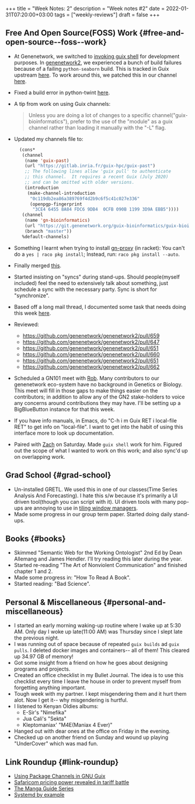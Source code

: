 +++
title = "Week Notes: 2"
description = "Week notes #2"
date = 2022-01-31T07:20:00+03:00
tags = ["weekly-reviews"]
draft = false
+++

## Free And Open Source(FOSS) Work {#free-and-open-source--foss--work}

-   At Genenetwork, we switched to [invoking guix shell](https://guix.gnu.org/manual/devel/en/html%5Fnode/Invoking-guix-shell.html) for development
    purposes.  In [genenetwork2](https://github.com/genenetwork/genenetwork2), we experienced a bunch of build failures
    because of a failing `python-seaborn` build.  This is tracked in Guix
    upstream [here](https://debbugs.gnu.org/cgi/bugreport.cgi?bug=53519).  To work around this, we patched this in our channel [here](https://git.genenetwork.org/guix-bioinformatics/guix-bioinformatics/commit/94f6951f33dd801d30afcd9e547498345a7f1f1d).
-   Fixed a build error in python-twint [here](https://git.genenetwork.org/guix-bioinformatics/guix-bioinformatics/commit/7bde2a7d4e0779ae9f1d8eb9b2e06d595128ddd9).
-   A tip from work on using Guix channels:

    > Unless you are doing a lot of changes to a specific channel("guix-bioinformatics"), prefer to the use of the "module" as a guix channel rather than loading it manually with the "-L" flag.
-   Updated my channels file to:

    ```lisp
      (cons*
       (channel
        (name 'guix-past)
        (url "https://gitlab.inria.fr/guix-hpc/guix-past")
        ;; The following lines allow 'guix pull' to authenticate
        ;; this channel.  It requires a recent Guix (July 2020)
        ;; and can be omitted with older versions.
        (introduction
         (make-channel-introduction
          "0c119db2ea86a389769f4d2b9c6f5c41c027e336"
          (openpgp-fingerprint
           "3CE4 6455 8A84 FDC6 9DB4  0CFB 090B 1199 3D9A EBB5"))))
       (channel
        (name 'gn-bioinformatics)
        (url "https://git.genenetwork.org/guix-bioinformatics/guix-bioinformatics.git")
        (branch "master"))
       %default-channels)
    ```
-   Something I learnt when trying to install [gn-proxy](https://github.com/chfi/gn-proxy) (in racket): You
    can't do a `yes | raco pkg install`; Instead, run: `raco pkg install
        --auto`.
-   Finally merged [this](https://github.com/genenetwork/genenetwork2/pull/661).
-   Started insisting on "syncs" during stand-ups.  Should people(myself
    included) feel the need to extensively talk about something, just
    schedule a sync with the necessary party.  Sync is short for
    "synchronize".
-   Based off a long mail thread, I documented some task that needs
    doing this week [here](https://github.com/genenetwork/gn-gemtext-threads/blob/main/topics/data-uploads/inserting-data.gmi).
-   Reviewed:
    -   <https://github.com/genenetwork/genenetwork2/pull/659>
    -   <https://github.com/genenetwork/genenetwork2/pull/647>
    -   <https://github.com/genenetwork/genenetwork2/pull/651>
    -   <https://github.com/genenetwork/genenetwork2/pull/660>
    -   <https://github.com/genenetwork/genenetwork2/pull/651>
    -   <https://github.com/genenetwork/genenetwork2/pull/662>

-   Scheduled a GN101 meet with [Rob](https://loop.frontiersin.org/people/163/publications).  Many contributors to our
    genenetwork eco-system have no background in Genetics or Biology.
    This meet will fill in those gaps to make things easier on the
    contributors; in addition to allow any of the GN2 stake-holders to
    voice any concerns around contributions they may have.  I'll be
    setting up a BigBlueButton instance for that this week.
-   If you have info manuals, in Emacs, do "C-h i m Guix RET i
    local-file RET" to get info on "local-file".  I want to get into the
    habit of using this interface more to look up documentation.
-   Paired with [Zach](https://github.com/zsloan/) on Saturday.  Made `guix shell` work for him.
    Figured out the scope of what I wanted to work on this work; and
    also sync'd up on overlapping work.


## Grad School {#grad-school}

-   Un-installed GRETL.  We used this in one of our classes(Time Series
    Analysis And Forecasting).  I hate this s/w because it's primarily a
    UI driven tool(though you can script with it).  UI driven tools with
    many pop-ups are annoying to use in [tiling window managers](https://en.wikipedia.org/wiki/Tiling%5Fwindow%5Fmanager).
-   Made some progress in our group term paper.  Started doing daily
    stand-ups.


## Books {#books}

-   Skimmed "Semantic Web for the Working Ontologist" 2nd Ed by Dean
    Allemang and James Hendler.  I'll try reading this later during the
    year.
-   Started re-reading "The Art of Nonviolent Communication" and finished chapter 1 and 2.
-   Made some progress in: "How To Read A Book".
-   Started reading: "Bad Science".


## Personal & Miscellaneous {#personal-and-miscellaneous}

-   I started an early morning waking-up routine where I wake up at 5:30
    AM.  Only day I woke up late(11:00 AM) was Thursday since I slept
    late the previous night.
-   I was running out of space because of repeated `guix builds` ad `guix
        pulls`.  I deleted docker images and containers-- all of them!  This
    cleared up 34.97 GB of memory!
-   Got some insight from a friend on how he goes about designing
    programs and projects.
-   Created an office checklist in my Bullet Journal.  The idea is to
    use this checklist every time I leave the house in order to prevent
    myself from forgetting anything important.
-   Tough week with my partner.  I kept misgendering them and it hurt
    them alot.  Now I get it-- why misgendering is hurtful.
-   I listened to Kenyan Oldies albums:
    -   E-Sir's "Nimefika"
    -   Jua Cali's "Sekta"
    -   Kleptomaniax' "M4E(Maniax 4 Ever)"
-   Hanged out with dear ones at the office on Friday in the evening.
-   Checked up on another friend on Sunday and wound up playing
    "UnderCover" which was mad fun.


## Link Roundup {#link-roundup}

-   [Using Package Channels in GNU Guix](https://systemcrafters.cc/craft-your-system-with-guix/using-package-channels/)
-   [Safaricom pricing power revealed in tariff battle](https://www.businessdailyafrica.com/bd/corporate/companies/safaricom-pricing-power-revealed-in-tariff-battle-3691550)
-   [The Manga Guide Series](https://www.ohmsha.co.jp/)
-   [Systemd by example](https://systemd-by-example.com/)
